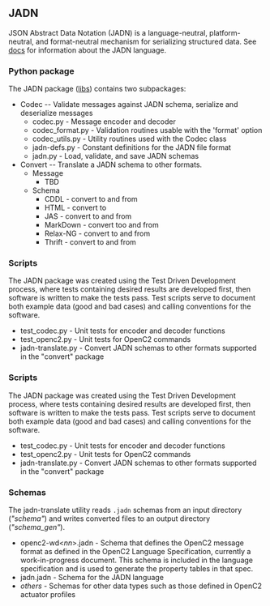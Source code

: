 ## JADN
JSON Abstract Data Notation (JADN) is a language-neutral, platform-neutral,
and format-neutral mechanism for serializing structured data.  See [docs](docs/jadn-overview.md) for
information about the JADN language.

### Python package
The JADN package ([libs](jadn)) contains two subpackages:

- Codec -- Validate messages against JADN schema, serialize and deserialize messages
  	- codec.py - Message encoder and decoder
 	- codec_format.py - Validation routines usable with the 'format' option
  	- codec_utils.py - Utility routines used with the Codec class
  	- jadn-defs.py - Constant definitions for the JADN file format
  	- jadn.py - Load, validate, and save JADN schemas
- Convert -- Translate a JADN schema to other formats.
	- Message
		- TBD
	- Schema
		- CDDL - convert to and from
		- HTML - convert to
		- JAS - convert to and from
		- MarkDown - convert too and from
		- Relax-NG - convert to and from
		- Thrift - convert to and from

### Scripts
The JADN package was created using the Test Driven Development process, where tests containing desired results
are developed first, then software is written to make the tests pass.  Test scripts serve to document both
example data (good and bad cases) and calling conventions for the software.
- test_codec.py - Unit tests for encoder and decoder functions
- test_openc2.py - Unit tests for OpenC2 commands
- jadn-translate.py - Convert JADN schemas to other formats supported in the "convert" package

### Scripts
The JADN package was created using the Test Driven Development process, where tests containing desired results
are developed first, then software is written to make the tests pass.  Test scripts serve to document both
example data (good and bad cases) and calling conventions for the software.

- test_codec.py - Unit tests for encoder and decoder functions
- test_openc2.py - Unit tests for OpenC2 commands
- jadn-translate.py - Convert JADN schemas to other formats supported in the "convert" package

### Schemas
The jadn-translate utility reads `.jadn` schemas from an input directory (*"schema"*) and writes
converted files to an output directory (*"schema_gen"*).

- openc2-wd\<*nn*>.jadn - Schema that defines the OpenC2 message format as defined in the OpenC2
Language Specification, currently a work-in-progress document.  This schema is included
in the language specification and is used to generate the property tables in that spec.
- jadn.jadn - Schema for the JADN language
- *others* - Schemas for other data types such as those defined in OpenC2 actuator profiles